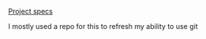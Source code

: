 [Project specs](http://faculty.kutztown.edu/spiegel/CSc136/Programs/Project2/Project2.pdf)

I mostly used a repo for this to refresh my ability to use git
